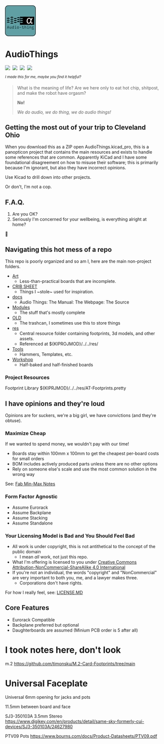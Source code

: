 ![audio, thing](./res/logo.png)

# AudioThings

<div style="display: flex; flex-direction: row;">
<img src="https://github.com/velvia-fifty/AudioThings/actions/workflows/jekyll-gh-pages.yml/badge.svg"> &nbsp;&nbsp;
<img src="https://img.shields.io/website?url=https%3A%2F%2Fgithub.com%2Fvelvia-fifty%2FAudioThings%2F"> &nbsp;&nbsp; <img src="https://img.shields.io/github/commit-activity/t/velvia-fifty/AudioThings"> &nbsp;&nbsp; <img src="https://img.shields.io/github/repo-size/velvia-fifty/AudioThings?style=flat&label=girth">
</div>


<sup>*I made this for me, maybe you find it helpful?*</sup>

>What is the meaning of life? Are we here only to eat hot chip, shitpost, and make the robot have orgasm?
>
>**No!**
>
>*We do audio, we do thing, we do audio things!*

## Getting the most out of your trip to Cleveland Ohio

When you download this as a ZIP open AudioThings.kicad_pro, this is a panopticon project that contains the main resources and exists to handle some references that are common. Apparently KiCad and I have some foundational disagreement on how to misuse their software; this is primarily because I'm ignorant, but also they have incorrect opinions.

Use Kicad to drill down into other projects.

Or don't, I'm not a cop.

## F.A.Q.

1. Are you OK?
2. Seriously I'm concerned for your wellbeing, is everything alright at home?

🤫

## Navigating this hot mess of a repo

This repo is poorly organized and so am I, here are the main non-project folders.

- [Art](./Art/)
  - Less-than-practical boards that are incomplete.
- [CRIB SHEET](./CRIB%20SHEET/)
  - Things I ~stole~ used for inspiration.
- [docs](./docs/)
  - Audio Things: The Manual: The Webpage: The Source
- [Modules](./Modules/)
  - The stuff that's mostly complete
- [OLD](./OLD/)
  - The trashcan, I sometimes use this to store things
- [res](./res/)
  - Central resource folder containing footprints, 3d models, and other assets.
  - Referenced at ${KIPROJMOD}/../../res/
- [Tools](./Tools/)
  - Hammers, Templates, etc.
- [Workshop](./Workshop/)
  - Half-baked and half-finished boards

### Project Resources

Footprint Library
${KIPRJMOD}/../../res/AT-Footprints.pretty

## I have opinions and they're loud

Opinions are for suckers, we're a big girl, we have convictions (and they're obtuse).

### Maximize Cheap

If we wanted to spend money, we wouldn't pay with our time!

- Boards stay within 100mm x 100mm to get the cheapest per-board costs for small orders
- BOM includes actively produced parts unless there are no other options
- Rely on someone else's scale and use the most common solution in the wrong way

See: [Fab Min-Max Notes](./FAB_NOTES.MD)

### Form Factor Agnostic

- Assume Eurorack
- Assume Backplane
- Assume Stacking
- Assume Standalone

### Your Licensing Model is Bad and You Should Feel Bad

- All work is under copyright, this is not antithetical to the concept of the public domain
  - I mean *all* work, not just this repo.
- What I'm offering is licensed to you under [Creative Commons Attribution-NonCommercial-ShareAlike 4.0 International](https://creativecommons.org/licenses/by-nc-sa/4.0/)
- If you're not an individual, the words "copyright" and "NonCommercial" are very important to both you, me, and a lawyer makes three.
  - Corporations don't have rights.

For how I really feel, see: [LICENSE.MD](./LICENSE.MD)

## Core Features

- Eurorack Compatible
- Backplane preferred but optional
- Daughterboards are assumed (Minium PCB order is 5 after all)

# I took notes here, don't look

m.2
<https://github.com/timonsku/M.2-Card-Footprints/tree/main>

# Universal Faceplate

Universal 6mm opening for jacks and pots

11.5mm between board and face

SJ3-350103A 3.5mm Stereo
<https://www.digikey.com/en/products/detail/same-sky-formerly-cui-devices/SJ3-350103A/24627980>

PTV09 Pots
<https://www.bourns.com/docs/Product-Datasheets/PTV09.pdf>
